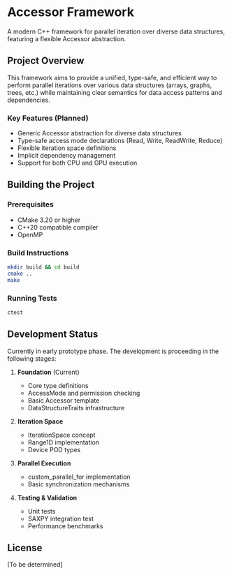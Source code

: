 # Accessor Framework

A modern C++ framework for parallel iteration over diverse data structures, featuring a flexible Accessor abstraction.

## Project Overview

This framework aims to provide a unified, type-safe, and efficient way to perform parallel iterations over various data structures (arrays, graphs, trees, etc.) while maintaining clear semantics for data access patterns and dependencies.

### Key Features (Planned)

- Generic Accessor abstraction for diverse data structures
- Type-safe access mode declarations (Read, Write, ReadWrite, Reduce)
- Flexible iteration space definitions
- Implicit dependency management
- Support for both CPU and GPU execution

## Building the Project

### Prerequisites

- CMake 3.20 or higher
- C++20 compatible compiler
- OpenMP

### Build Instructions

```bash
mkdir build && cd build
cmake ..
make
```

### Running Tests

```bash
ctest
```

## Development Status

Currently in early prototype phase. The development is proceeding in the following stages:

1. **Foundation** (Current)
   - Core type definitions
   - AccessMode and permission checking
   - Basic Accessor template
   - DataStructureTraits infrastructure

2. **Iteration Space**
   - IterationSpace concept
   - Range1D implementation
   - Device POD types

3. **Parallel Execution**
   - custom_parallel_for implementation
   - Basic synchronization mechanisms

4. **Testing & Validation**
   - Unit tests
   - SAXPY integration test
   - Performance benchmarks

## License

[To be determined] 